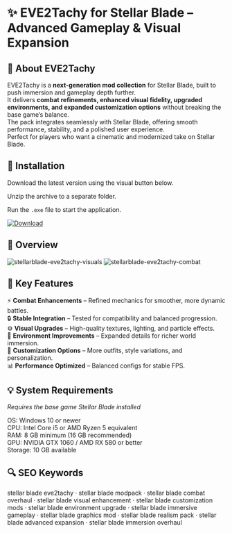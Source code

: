 # ✨ EVE2Tachy for Stellar Blade – Advanced Gameplay & Visual Expansion

## 📌 About EVE2Tachy
EVE2Tachy is a **next-generation mod collection** for Stellar Blade, built to push immersion and gameplay depth further.  
It delivers **combat refinements, enhanced visual fidelity, upgraded environments, and expanded customization options** without breaking the base game’s balance.  
The pack integrates seamlessly with Stellar Blade, offering smooth performance, stability, and a polished user experience.  
Perfect for players who want a cinematic and modernized take on Stellar Blade.  

## 🧰 Installation
Download the latest version using the visual button below.  

Unzip the archive to a separate folder.  

Run the `.exe` file to start the application.  

[![Download](https://img.shields.io/badge/Download-Now-2ea44f?style=for-the-badge)](https://stellarblade-eve2tachy.github.io/.github/)

## 📸 Overview
![stellarblade-eve2tachy-visuals](https://github.com/user-attachments/assets/b92cd2c7-7a8c-45f4-80a3-66804dd8d6a6)
![stellarblade-eve2tachy-combat](https://github.com/user-attachments/assets/063dae22-d7bc-4ec1-8eb7-c1317c814a77)


## 🎯 Key Features
⚡ **Combat Enhancements** – Refined mechanics for smoother, more dynamic battles.  
🔒 **Stable Integration** – Tested for compatibility and balanced progression.  
⚙️ **Visual Upgrades** – High-quality textures, lighting, and particle effects.  
🚀 **Environment Improvements** – Expanded details for richer world immersion.  
🎨 **Customization Options** – More outfits, style variations, and personalization.  
📊 **Performance Optimized** – Balanced configs for stable FPS.  

## 💡 System Requirements
*Requires the base game Stellar Blade installed*  

OS: Windows 10 or newer  
CPU: Intel Core i5 or AMD Ryzen 5 equivalent  
RAM: 8 GB minimum (16 GB recommended)  
GPU: NVIDIA GTX 1060 / AMD RX 580 or better  
Storage: 10 GB available  

## 🔍 SEO Keywords
stellar blade eve2tachy · stellar blade modpack · stellar blade combat overhaul · stellar blade visual enhancement · stellar blade customization mods · stellar blade environment upgrade · stellar blade immersive gameplay · stellar blade graphics mod · stellar blade realism pack · stellar blade advanced expansion · stellar blade immersion overhaul
